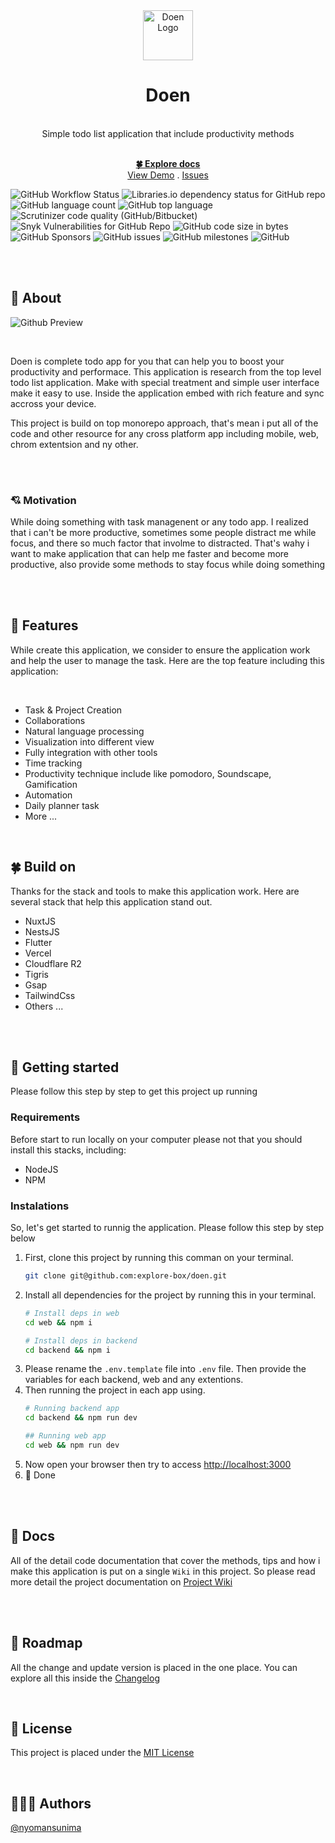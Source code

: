 <!-- README -->
<!-- PROJECT INFO -->
<div id="top"/>
<div align="center">
  <img src="https://user-images.githubusercontent.com/54091887/234726196-3a990409-711c-4f8f-a3ce-d7d5c2866f93.png" width="80" height="80" alt="Doen Logo"/>
  <br/>
  <h1>Doen</h1>
  <br/>
Simple todo list application that include productivity methods
  <br/>
  <br/>
  
  <a href="https://github.com/explore-box/doen/wiki"><strong>🍀 Explore docs</strong></a>
  <br/>
  <a href="https://github.com/explore-box/doen/wiki/demo">View Demo</a>
  .
  <a href="https://github.com/explore-box/doen/issues">Issues</a>
</div>


<!-- All badge shields -->
![GitHub Workflow Status](https://img.shields.io/github/actions/workflow/status/explore-box/doen/build)
![Libraries.io dependency status for GitHub repo](https://img.shields.io/librariesio/github/explore-box/doen)
![GitHub language count](https://img.shields.io/github/languages/count/explore-box/doen)
![GitHub top language](https://img.shields.io/github/languages/top/explore-box/doen)
![Scrutinizer code quality (GitHub/Bitbucket)](https://img.shields.io/scrutinizer/quality/g/explore-box/doen/main)
![Snyk Vulnerabilities for GitHub Repo](https://img.shields.io/snyk/vulnerabilities/github/explore-box/doen)
![GitHub code size in bytes](https://img.shields.io/github/languages/code-size/explore-box/doen)
![GitHub Sponsors](https://img.shields.io/github/sponsors/nyomansunima)
![GitHub issues](https://img.shields.io/github/issues/explore-box/doen)
![GitHub milestones](https://img.shields.io/github/milestones/open/explore-box/doen)
![GitHub](https://img.shields.io/github/license/explore-box/doen)

<br/>
<br/>


## 👏 About

![Github Preview](https://user-images.githubusercontent.com/54091887/234733366-1d0d6768-cdec-4676-ab76-7e1f7a3fc55f.png)

<br/>

Doen is complete todo app for you that can help you to boost your productivity and performace. This application is research from the top level todo list application. Make with special treatment and simple user interface make it easy to use. Inside the application embed with rich feature and sync accross your device. 

This project is build on top monorepo approach, that's mean i put all of the code and other resource for any cross platform app including mobile, web, chrom extentsion and ny other.

<br/>
<br/>

### 💘 Motivation

While doing something with task managenent or any todo app. I realized that i can't be more productive, sometimes some people distract me while focus, and there so much factor that involme to distracted. That's wahy i want to make application that can help me faster and become more productive, also provide some methods to stay focus while doing something

<br/>
<br/>

## 🎉 Features

While create this application, we consider to ensure the application work and help the user to manage the task. Here are the top feature including this application:

<br/>

- Task & Project Creation
- Collaborations
- Natural language processing
- Visualization into different view
- Fully integration with other tools
- Time tracking
- Productivity technique include like pomodoro, Soundscape, Gamification
- Automation
- Daily planner task
- More ...

<br/>

## 🍀 Build on

Thanks for the stack and tools to make this application work. Here are several stack that help this application stand out. 

- NuxtJS
- NestsJS
- Flutter
- Vercel
- Cloudflare R2
- Tigris
- Gsap
- TailwindCss
- Others ...

<br/>
<br/>

## 🚀 Getting started
Please follow this step by step to get this project up running

### Requirements
Before start to run locally on your computer please not that you should install this stacks, including: 

- NodeJS
- NPM

### Instalations
So, let's get started to runnig the application. Please follow this step by step below

1. First, clone this project by running this comman on your terminal.
    ```bash
    git clone git@github.com:explore-box/doen.git
    ```
2. Install all dependencies for the project by running this in your terminal.
    ```bash
    # Install deps in web
    cd web && npm i
    
    # Install deps in backend
    cd backend && npm i
    ```
3. Please rename the `.env.template` file into `.env` file. Then provide the variables for each backend, web and any extentions.
4. Then running the project in each app using.
    ```bash
    # Running backend app
    cd backend && npm run dev
    
    ## Running web app
    cd web && npm run dev
    ```
5. Now open your browser then try to access [http://localhost:3000](http://localhost:3000)
6. 🎉 Done

<br/>
<br/>


## 🥦 Docs
All of the detail code documentation that cover the methods, tips and how i make this application is put on a single `Wiki` in this project. So please read more detail the project documentation on [Project Wiki](https://github.com/explore-box/doen/wiki)

<br/>
<br/>

## 🎯 Roadmap

All the change and update version is placed in the one place. You can explore all this inside the [Changelog](.CHANGELOG.md)

<br/>

## 🥝 License

This project is placed under the [MIT License](.LICENSE.md)

<br/>

## 🧑🏿‍💻 Authors
[@nyomansunima](https://github.com/nyomansunima)

